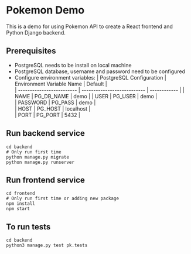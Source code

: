 # Pokemon Demo
This is a demo for using Pokemon API to create a React frontend and Python Django backend.

## Prerequisites
- PostgreSQL needs to be install on local machine
- PostgreSQL database, username and password need to be configured
- Configure environment variables: 
  |  PostgreSQL Configuration |   Environment Variable Name |    Default   |  
  | ------------------------- | --------------------------- | ------------ |
  | NAME                      |  PG_DB_NAME                 |  demo        |
  | USER                      |  PG_USER                    |  demo        |   
  | PASSWORD                  |  PG_PASS                    |  demo        |   
  | HOST                      |  PG_HOST                    |  localhost   |         
  | PORT                      |  PG_PORT                    |  5432        |   

## Run backend service
```
cd backend
# Only run first time
python manage.py migrate
python manage.py runserver
```

## Run frontend service
```
cd frontend
# Only run first time or adding new package
npm install
npm start
```

## To run tests
```
cd backend
python3 manage.py test pk.tests
```
